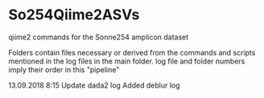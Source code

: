 # So254Qiime2ASVs
qiime2 commands for the Sonne254 amplicon dataset

Folders contain files necessary or derived from the commands and scripts mentioned in the log files in the main folder.
log file and folder numbers imply their order in this "pipeline"

13.09.2018 8:15
Update dada2 log
Added deblur log
